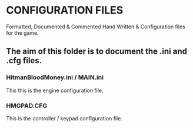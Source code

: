 # CONFIGURATION FILES

Formatted, Documented & Commented Hand Written & Configuration files for the game.

## The aim of this folder is to document the .ini and .cfg files.

### HitmanBloodMoney.ini / MAIN.ini

This this is the engine configuration file.

### HMGPAD.CFG

This is the controller / keypad configuration file.
